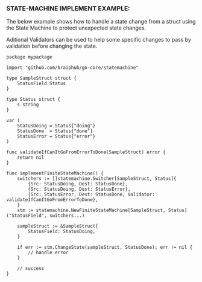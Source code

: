 
### STATE-MACHINE IMPLEMENT EXAMPLE:

The below example shows how to handle a state change from a struct using the State Machine to protect unexpected state changes.

Aditional Validators can be used to help some specific changes to pass by validation before changing the state. 

```golang
package mypackage

import "github.com/braiphub/go-core/statemachine"

type SampleStruct struct {
	StatusField Status
}

type Status struct {
	s string
}

var (
	StatusDoing = Status{"doing"}
	StatusDone  = Status{"done"}
	StatusError = Status{"error"}
)

func validateIfCanItGoFromErrorToDone(SampleStruct) error {
	return nil
}

func implementFiniteStateMachine() {
	switchers := []statemachine.Switcher[SampleStruct, Status]{
		{Src: StatusDoing, Dest: StatusDone},
		{Src: StatusDoing, Dest: StatusError},
		{Src: StatusError, Dest: StatusDone, Validator: validateIfCanItGoFromErrorToDone},
	}
	stm := statemachine.NewFiniteStateMachine[SampleStruct, Status]("StatusField", switchers...)

	sampleStruct := &SampleStruct{
		StatusField: StatusDoing,
	}

	if err := stm.ChangeState(sampleStruct, StatusDone); err != nil {
		// handle error
	}

	// success
}
```


